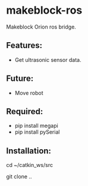 # makeblock-ros
Makeblock Orion ros bridge.

Features:
--
- Get ultrasonic sensor data.

Future:
--
- Move robot

Required:
--
- pip install megapi
- pip install pySerial

Installation:
--
cd ~/catkin_ws/src

git clone ..
